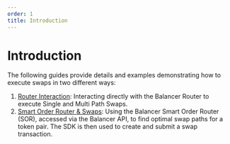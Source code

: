 ```yaml
---
order: 1
title: Introduction
---
```


# Introduction

The following guides provide details and examples demonstrating how to execute swaps in two different ways:

1. [Router Interaction](./router-swaps.md): Interacting directly with the Balancer Router to execute Single and Multi Path Swaps.
2. [Smart Order Router & Swaps](./sor-router-swaps.md): Using the Balancer Smart Order Router (SOR), accessed via the Balancer API, to find optimal swap paths for a token pair. The SDK is then used to create and submit a swap transaction. 
